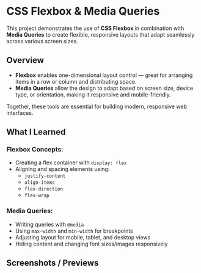 
# CSS Flexbox & Media Queries 
This project demonstrates the use of **CSS Flexbox** in combination with **Media Queries** to create flexible, responsive layouts that adapt seamlessly across various screen sizes.

## Overview

- **Flexbox** enables one-dimensional layout control — great for arranging items in a row or column and distributing space.
- **Media Queries** allow the design to adapt based on screen size, device type, or orientation, making it responsive and mobile-friendly.

Together, these tools are essential for building modern, responsive web interfaces.

## What I Learned

###  Flexbox Concepts:
- Creating a flex container with `display: flex`
- Aligning and spacing elements using:
  - `justify-content`
  - `align-items`
  - `flex-direction`
  - `flex-wrap`

###  Media Queries:
- Writing queries with `@media`
- Using `max-width` and `min-width` for breakpoints
- Adjusting layout for mobile, tablet, and desktop views
- Hiding content and changing font sizes/images responsively

## Screenshots / Previews

